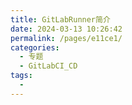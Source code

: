 ```yaml
---
title: GitLabRunner简介
date: 2024-03-13 10:26:42
permalink: /pages/e11ce1/
categories:
  - 专题
  - GitLabCI_CD
tags:
  - 
---
```

